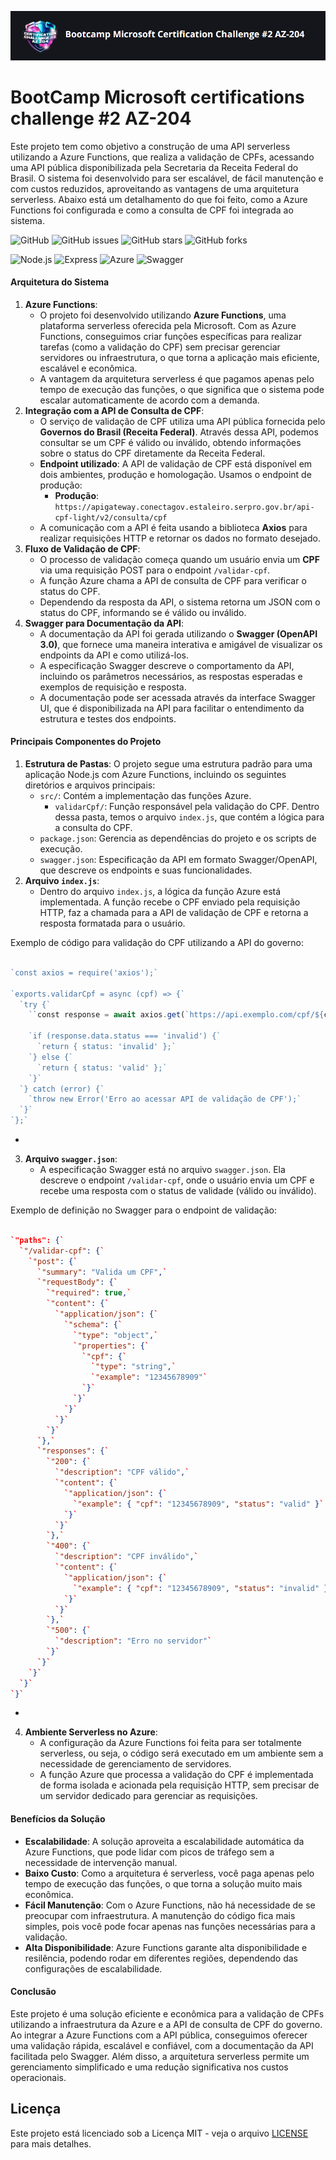![Logo](./public/dio.png)

# BootCamp Microsoft certifications challenge \#2 AZ-204

Este projeto tem como objetivo a construção de uma API serverless utilizando a Azure Functions, que realiza a validação de CPFs, acessando uma API pública disponibilizada pela Secretaria da Receita Federal do Brasil. O sistema foi desenvolvido para ser escalável, de fácil manutenção e com custos reduzidos, aproveitando as vantagens de uma arquitetura serverless. Abaixo está um detalhamento do que foi feito, como a Azure Functions foi configurada e como a consulta de CPF foi integrada ao sistema.


![GitHub](https://img.shields.io/github/license/LucasCA-Git/Dio-Azure)
![GitHub issues](https://img.shields.io/github/issues/LucasCA-Git/Dio-Azure)
![GitHub stars](https://img.shields.io/github/stars/LucasCA-Git/Dio-Azure?style=social)
![GitHub forks](https://img.shields.io/github/forks/LucasCA-Git/Dio-Azure?style=social)


![Node.js](https://img.shields.io/badge/Node.js-%20-%23CC3534?logo=node.js&logoColor=white)
![Express](https://img.shields.io/badge/Express-%20-%23F7A10D?logo=express&logoColor=white)
![Azure](https://img.shields.io/badge/Azure-%20-%230078D4?logo=microsoft-azure&logoColor=white)
![Swagger](https://img.shields.io/badge/Swagger-%20-%2300B4A3?logo=swagger&logoColor=white)


#### **Arquitetura do Sistema**

1. **Azure Functions**:  
   * O projeto foi desenvolvido utilizando **Azure Functions**, uma plataforma serverless oferecida pela Microsoft. Com as Azure Functions, conseguimos criar funções específicas para realizar tarefas (como a validação do CPF) sem precisar gerenciar servidores ou infraestrutura, o que torna a aplicação mais eficiente, escalável e econômica.  
   * A vantagem da arquitetura serverless é que pagamos apenas pelo tempo de execução das funções, o que significa que o sistema pode escalar automaticamente de acordo com a demanda.  
2. **Integração com a API de Consulta de CPF**:  
   * O serviço de validação de CPF utiliza uma API pública fornecida pelo **Governos do Brasil (Receita Federal)**. Através dessa API, podemos consultar se um CPF é válido ou inválido, obtendo informações sobre o status do CPF diretamente da Receita Federal.  
   * **Endpoint utilizado**: A API de validação de CPF está disponível em dois ambientes, produção e homologação. Usamos o endpoint de produção:  
     * **Produção**: `https://apigateway.conectagov.estaleiro.serpro.gov.br/api-cpf-light/v2/consulta/cpf`  
   * A comunicação com a API é feita usando a biblioteca **Axios** para realizar requisições HTTP e retornar os dados no formato desejado.  
3. **Fluxo de Validação de CPF**:  
   * O processo de validação começa quando um usuário envia um **CPF** via uma requisição POST para o endpoint `/validar-cpf`.  
   * A função Azure chama a API de consulta de CPF para verificar o status do CPF.  
   * Dependendo da resposta da API, o sistema retorna um JSON com o status do CPF, informando se é válido ou inválido.  
4. **Swagger para Documentação da API**:  
   * A documentação da API foi gerada utilizando o **Swagger (OpenAPI 3.0)**, que fornece uma maneira interativa e amigável de visualizar os endpoints da API e como utilizá-los.  
   * A especificação Swagger descreve o comportamento da API, incluindo os parâmetros necessários, as respostas esperadas e exemplos de requisição e resposta.  
   * A documentação pode ser acessada através da interface Swagger UI, que é disponibilizada na API para facilitar o entendimento da estrutura e testes dos endpoints.

#### **Principais Componentes do Projeto**

1. **Estrutura de Pastas**: O projeto segue uma estrutura padrão para uma aplicação Node.js com Azure Functions, incluindo os seguintes diretórios e arquivos principais:  
   * `src/`: Contém a implementação das funções Azure.  
     * `validarCpf/`: Função responsável pela validação do CPF. Dentro dessa pasta, temos o arquivo `index.js`, que contém a lógica para a consulta do CPF.  
   * `package.json`: Gerencia as dependências do projeto e os scripts de execução.  
   * `swagger.json`: Especificação da API em formato Swagger/OpenAPI, que descreve os endpoints e suas funcionalidades.  
2. **Arquivo `index.js`**:  
   * Dentro do arquivo `index.js`, a lógica da função Azure está implementada. A função recebe o CPF enviado pela requisição HTTP, faz a chamada para a API de validação de CPF e retorna a resposta formatada para o usuário.

Exemplo de código para validação do CPF utilizando a API do governo:  
```js

`const axios = require('axios');`

`exports.validarCpf = async (cpf) => {`  
  `try {`  
    ``const response = await axios.get(`https://api.exemplo.com/cpf/${cpf}`);``  
      
    `if (response.data.status === 'invalid') {`  
      `return { status: 'invalid' };`  
    `} else {`  
      `return { status: 'valid' };`  
    `}`  
  `} catch (error) {`  
    `throw new Error('Erro ao acessar API de validação de CPF');`  
  `}`  
`};`  
```

*   
3. **Arquivo `swagger.json`**:  
   * A especificação Swagger está no arquivo `swagger.json`. Ela descreve o endpoint `/validar-cpf`, onde o usuário envia um CPF e recebe uma resposta com o status de validade (válido ou inválido).

Exemplo de definição no Swagger para o endpoint de validação:  
```json

`"paths": {`  
  `"/validar-cpf": {`  
    `"post": {`  
      `"summary": "Valida um CPF",`  
      `"requestBody": {`  
        `"required": true,`  
        `"content": {`  
          `"application/json": {`  
            `"schema": {`  
              `"type": "object",`  
              `"properties": {`  
                `"cpf": {`  
                  `"type": "string",`  
                  `"example": "12345678909"`  
                `}`  
              `}`  
            `}`  
          `}`  
        `}`  
      `},`  
      `"responses": {`  
        `"200": {`  
          `"description": "CPF válido",`  
          `"content": {`  
            `"application/json": {`  
              `"example": { "cpf": "12345678909", "status": "valid" }`  
            `}`  
          `}`  
        `},`  
        `"400": {`  
          `"description": "CPF inválido",`  
          `"content": {`  
            `"application/json": {`  
              `"example": { "cpf": "12345678909", "status": "invalid" }`  
            `}`  
          `}`  
        `},`  
        `"500": {`  
          `"description": "Erro no servidor"`  
        `}`  
      `}`  
    `}`  
  `}`  
`}`  
```

*   
4. **Ambiente Serverless no Azure**:  
   * A configuração da Azure Functions foi feita para ser totalmente serverless, ou seja, o código será executado em um ambiente sem a necessidade de gerenciamento de servidores.  
   * A função Azure que processa a validação do CPF é implementada de forma isolada e acionada pela requisição HTTP, sem precisar de um servidor dedicado para gerenciar as requisições.

#### **Benefícios da Solução**

* **Escalabilidade**: A solução aproveita a escalabilidade automática da Azure Functions, que pode lidar com picos de tráfego sem a necessidade de intervenção manual.  
* **Baixo Custo**: Como a arquitetura é serverless, você paga apenas pelo tempo de execução das funções, o que torna a solução muito mais econômica.  
* **Fácil Manutenção**: Com o Azure Functions, não há necessidade de se preocupar com infraestrutura. A manutenção do código fica mais simples, pois você pode focar apenas nas funções necessárias para a validação.  
* **Alta Disponibilidade**: Azure Functions garante alta disponibilidade e resilência, podendo rodar em diferentes regiões, dependendo das configurações de escalabilidade.

#### **Conclusão**

Este projeto é uma solução eficiente e econômica para a validação de CPFs utilizando a infraestrutura da Azure e a API de consulta de CPF do governo. Ao integrar a Azure Functions com a API pública, conseguimos oferecer uma validação rápida, escalável e confiável, com a documentação da API facilitada pelo Swagger. Além disso, a arquitetura serverless permite um gerenciamento simplificado e uma redução significativa nos custos operacionais.

## Licença

Este projeto está licenciado sob a Licença MIT - veja o arquivo [LICENSE](LICENSE) para mais detalhes.


